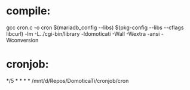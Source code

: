 # compile: 
gcc cron.c -o cron $(mariadb_config --libs) $(pkg-config --libs --cflags libcurl) -lm -L../cgi-bin/library -ldomoticati -Wall -Wextra -ansi -Wconversion

# cronjob:

 */5 * * * * /mnt/d/Repos/DomoticaTi/cronjob/cron